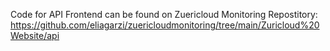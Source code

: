Code for API Frontend can be found on Zuericloud Monitoring Repostitory: https://github.com/eliagarzi/zuericloudmonitoring/tree/main/Zuricloud%20Website/api